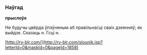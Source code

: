 ### Наўгад
**прыслоўе**

Не будучы цвёрда ўпэўненым аб правільнасці сваіх дзеянняў; як выйдзе. Сказаць н. Гсці н.

<a rel="author">[http://rv-blr.com/](http://rv-blr.com/slounik.jsp?letterId=0&maskId=0&pageId=1858)</a>
